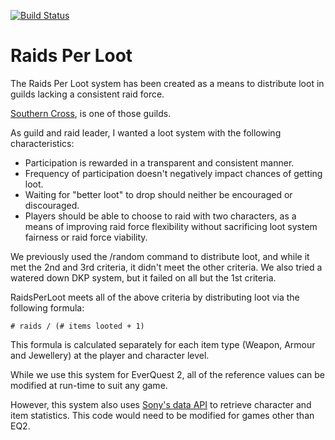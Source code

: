 [![Build Status](https://travis-ci.org/Catharz/Raids-Per-Loot.png)](https://travis-ci.org/Catharz/Raids-Per-Loot)

Raids Per Loot
==============

The Raids Per Loot system has been created as a means to distribute loot in guilds lacking a consistent raid force.

[Southern Cross](http://southerncrossguild.guildlaunch.com),
is one of those guilds.

As guild and raid leader, I wanted a loot system with the following characteristics:

* Participation is rewarded in a transparent and consistent manner.
* Frequency of participation doesn't negatively impact chances of getting loot.
* Waiting for "better loot" to drop should neither be encouraged or discouraged.
* Players should be able to choose to raid with two characters, as a means of improving raid force flexibility without sacrificing loot system fairness or raid force viability.

We previously used the /random command to distribute loot, and while it met the 2nd and 3rd criteria, it didn't meet the other criteria.
We also tried a watered down DKP system, but it failed on all but the 1st criteria.

RaidsPerLoot meets all of the above criteria by distributing loot via the following formula:

    # raids / (# items looted + 1)

This formula is calculated separately for each item type (Weapon, Armour and Jewellery) at the player and character level.

While we use this system for EverQuest 2, all of the reference values can be modified at run-time to suit any game.

However, this system also uses [Sony's data API](http://data.soe.com/) to retrieve character and item statistics.  This code would need to be modified for games other than EQ2.